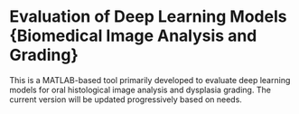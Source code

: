 # Evaluation of Deep Learning Models {Biomedical Image Analysis and Grading}
This is a MATLAB-based tool primarily developed to evaluate deep learning models for oral histological image analysis and dysplasia grading. 
The current version will be updated progressively based on needs. 



